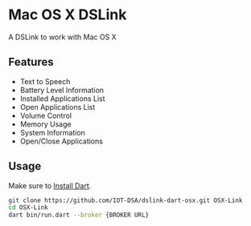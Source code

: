 # Mac OS X DSLink

A DSLink to work with Mac OS X

## Features

- Text to Speech
- Battery Level Information
- Installed Applications List
- Open Applications List
- Volume Control
- Memory Usage
- System Information
- Open/Close Applications

## Usage

Make sure to [Install Dart](https://www.dartlang.org/downloads/mac.html).

```bash
git clone https://github.com/IOT-DSA/dslink-dart-osx.git OSX-Link
cd OSX-Link
dart bin/run.dart --broker {BROKER URL}
```
